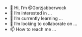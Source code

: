 - 👋 Hi, I’m @Gorzjabberwock
- 👀 I’m interested in ...
- 🌱 I’m currently learning ...
- 💞️ I’m looking to collaborate on ...
- 📫 How to reach me ...

<!---
Gorzjabberwock/Gorzjabberwock is a ✨ special ✨ repository because its `README.md` (this file) appears on your GitHub profile.
You can click the Preview link to take a look at your changes.
--->
